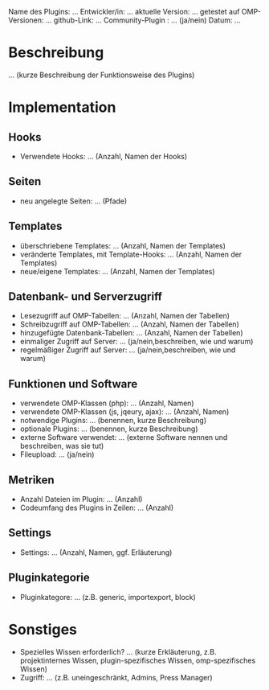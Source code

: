 
Name des Plugins: ...
Entwickler/in: ...
aktuelle Version: ...
getestet auf OMP-Versionen: ...
github-Link: ...
Community-Plugin : ... (ja/nein)
Datum: ...

Beschreibung
============

 ... (kurze Beschreibung der Funktionsweise des Plugins)
 

Implementation
================

Hooks
-----
- Verwendete Hooks: ... (Anzahl, Namen der Hooks)

Seiten
------
- neu angelegte Seiten: ... (Pfade)

Templates
---------
- überschriebene Templates: ... (Anzahl, Namen der Templates)
- veränderte Templates, mit Template-Hooks: ... (Anzahl, Namen der Templates)
- neue/eigene Templates: ... (Anzahl, Namen der Templates)

Datenbank- und Serverzugriff
-----------------------------
- Lesezugriff auf OMP-Tabellen: ... (Anzahl, Namen der Tabellen)
- Schreibzugriff auf OMP-Tabellen: ... (Anzahl, Namen der Tabellen)
- hinzugefügte Datenbank-Tabellen: ... (Anzahl, Namen der Tabellen)
- einmaliger Zugriff auf Server: ... (ja/nein,beschreiben, wie und warum)
- regelmäßiger Zugriff auf Server: ... (ja/nein,beschreiben, wie und warum)
 
Funktionen und Software
-----------------------
- verwendete OMP-Klassen (php): ... (Anzahl, Namen)
- verwendete OMP-Klassen (js, jqeury, ajax): ... (Anzahl, Namen)
- notwendige Plugins: ... (benennen, kurze Beschreibung)
- optionale Plugins: ... (benennen, kurze Beschreibung)
- externe Software verwendet: ... (externe Software nennen und beschreiben, was sie tut)
- Fileupload: ... (ja/nein)
 
Metriken
--------
- Anzahl Dateien im Plugin: ... (Anzahl)
- Codeumfang des Plugins in Zeilen: ... (Anzahl)

Settings
--------
- Settings: ... (Anzahl, Namen, ggf. Erläuterung)

Pluginkategorie
----------
- Pluginkategore: ... (z.B. generic, importexport, block)

Sonstiges
=============
- Spezielles Wissen erforderlich? ... (kurze Erkläuterung, z.B. projektinternes Wissen, plugin-spezifisches Wissen, omp-spezifisches Wissen)
- Zugriff: ... (z.B. uneingeschränkt, Admins, Press Manager)
